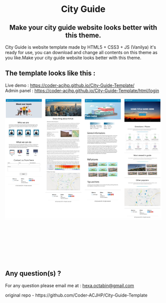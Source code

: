 <html>
  <body style="height: 100%;">
    <div align="center">
      <h1>City Guide</h1>
      <h2>Make your city guide website looks better with this theme.</h2>
    </div>
<p> City Guide is website template made by HTML5 + CSS3 + JS (Vanilya) it's ready for use, you can download and change all contents on this theme as you like.Make your city guide website looks better with this theme.</p>

<h2> The template looks like this : </h2>
Live demo : <a href="https://coder-acjhp.github.io/City-Guide-Template/">https://coder-acjhp.github.io/City-Guide-Template/</a>
<br>
Admin panel : <a href="https://coder-acjhp.github.io/City-Guide-Template/html/login">https://coder-acjhp.github.io/City-Guide-Template/html/login</a>
<br><br>
<div style="height: 505px;">
  <div style="text-align: left; border:2px solid white; float:left;">
    <img src="https://github.com/Coder-ACJHP/City-Guide-Template/blob/master/resources/images/template/City_guide-Complete.jpg">
  </div>
  </div>
</div> <br>
<h2> Any question(s) ?</h2>
<p> For any question please email me at : <a href="mailto:hexa.octabin@gmail.com">hexa.octabin@gmail.com</a></p>
<p>original repo - <a>https://github.com/Coder-ACJHP/City-Guide-Template</a></p>
</body>
</html>
